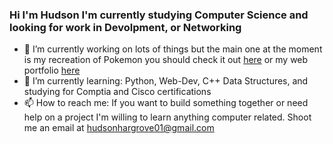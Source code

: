 ### Hi I'm Hudson I'm currently studying Computer Science and looking for work in Devolpment, or Networking 

- 🔭 I’m currently working on lots of things but the main one at the moment is my recreation of Pokemon you should check it out [here](https://github.com/Newt-Tea/Pokemon) or my web portfolio  [here](https://newt-tea.github.io/)
- 🌱 I’m currently learning: Python, Web-Dev, C++ Data Structures, and studying for Comptia and Cisco certifications
- 📫 How to reach me: If you want to build something together or need help on a project I'm willing to learn anything computer related. Shoot me an email at hudsonhargrove01@gmail.com

